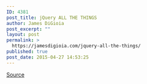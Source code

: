 ```yaml
---
ID: 4381
post_title: jQuery ALL THE THINGS
author: James DiGioia
post_excerpt: ""
layout: post
permalink: >
  https://jamesdigioia.com/jquery-all-the-things/
published: true
post_date: 2015-04-27 14:53:25
---
```

[Source][1]

 [1]: http://stackoverflow.com/questions/503093/how-can-i-make-a-redirect-page-using-jquery